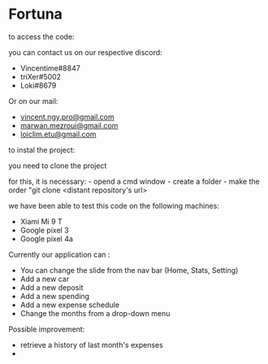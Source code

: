 # Fortuna

to access the code:

  you can contact us on our respective discord:
  - Vincentime#8847
  - triXer#5002
  - Loki#8679


  Or on our mail:
  - vincent.ngy.pro@gmail.com
  - marwan.mezroui@gmail.com
  - loiclim.etu@gmail.com


to instal the project:

  you need to clone the project
  
  for this, it is necessary:
    - opend a cmd window
    - create a folder
    - make the order "git clone <distant repository's url>


we have been able to test this code on the following machines:
  - Xiami Mi 9 T
  - Google pixel 3
  - Google pixel 4a


Currently our application can :
  - You can change the slide from the nav bar (Home, Stats, Setting)
  - Add a new car
  - Add a new deposit
  - Add a new spending
  - Add a new expense schedule
  - Change the months from a drop-down menu


Possible improvement:
  - retrieve a history of last month's expenses
  - 

